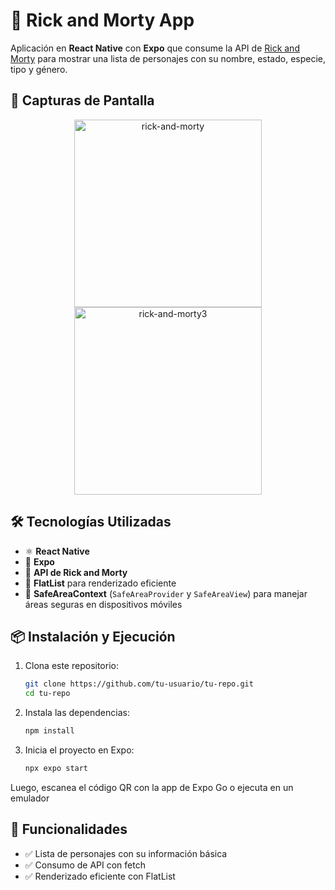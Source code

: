 # 🚀 Rick and Morty App  

Aplicación en **React Native** con **Expo** que consume la API de [Rick and Morty](https://rickandmortyapi.com/) para mostrar una lista de personajes con su nombre, estado, especie, tipo y género.  

## 📸 Capturas de Pantalla  

<p align="center">
  <img src="https://github.com/user-attachments/assets/5aec8b90-2b8d-41bb-8a7d-dc318460a455" alt="rick-and-morty" width="300"/>
  <img src="https://github.com/user-attachments/assets/045bde2c-0876-4ab3-95fd-899543667f75" alt="rick-and-morty3" width="300"/>
</p>



## 🛠 Tecnologías Utilizadas  
- ⚛️ **React Native**  
- 🚀 **Expo**  
- 🔗 **API de Rick and Morty**  
- 📜 **FlatList** para renderizado eficiente  
- 🛑 **SafeAreaContext** (`SafeAreaProvider` y `SafeAreaView`) para manejar áreas seguras en dispositivos móviles  

## 📦 Instalación y Ejecución  

1. Clona este repositorio:  
   ```bash
   git clone https://github.com/tu-usuario/tu-repo.git
   cd tu-repo
2. Instala las dependencias:  
   ```bash
   npm install
2. Inicia el proyecto en Expo:  
   ```bash
   npx expo start
Luego, escanea el código QR con la app de Expo Go o ejecuta en un emulador

## 🚀 Funcionalidades
- ✅ Lista de personajes con su información básica
- ✅ Consumo de API con fetch
- ✅ Renderizado eficiente con FlatList
